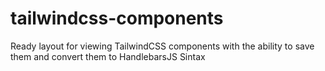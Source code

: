 # tailwindcss-components
Ready layout for viewing TailwindCSS components with the ability to save them and convert them to HandlebarsJS Sintax
